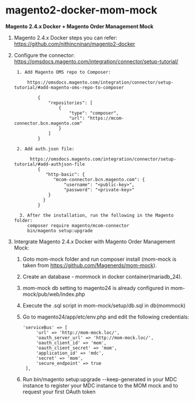 # magento2-docker-mom-mock
**Magento 2.4.x Docker + Magento Order Management Mock**

1. Magento 2.4.x Docker steps you can refer: https://github.com/nithincninan/magento2-docker

2. Configure the connector: https://omsdocs.magento.com/integration/connector/setup-tutorial/

        
        1. Add Magento OMS repo to Composer:

            https://omsdocs.magento.com/integration/connector/setup-tutorial/#add-magento-oms-repo-to-composer

                {
                    "repositories": [
                        {
                            "type": "composer",
                            "url": "https://mcom-connector.bcn.magento.com"
                        }
                    ]
                }
            
        2. Add auth.json file: 

             https://omsdocs.magento.com/integration/connector/setup-tutorial/#add-authjson-file
                {
                   "http-basic": {
                      "mcom-connector.bcn.magento.com": {
                          "username": "<public-key>",
                          "password": "<private-key>"
                    }
                  }
                }
           
         3. After the installation, run the following in the Magento folder:
            composer require magento/mcom-connector
            bin/magento setup:upgrade

3. Intergrate Magento 2.4.x Docker with Magento Order Management Mock:


    1. Goto mom-mock folder and run composer install (mom-mock is taken from https://github.com/Magenerds/mom-mock).

    2. Create an database - mommock in docker container(mariadb_24).

    3. mom-mock db setting to magento24 is already configured in mom-mock/pub/web/index.php

    4. Execute the .sql script in mom-mock/setup/db.sql in db(mommock)

    5. Go to magento24/app/etc/env.php and edit the following credentials:
       
       ```
       'serviceBus' => [
            'url' => 'http://mom-mock.loc/',
            'oauth_server_url' => 'http://mom-mock.loc/',
            'oauth_client_id' => 'mom',
            'oauth_client_secret' => 'mom',
            'application_id' => 'mdc',
            'secret' => 'mom',
            'secure_endpoint' => true
        ],
       ```
       
    6. Run bin/magento setup:upgrade --keep-generated in your MDC instance to register your MDC instance to the MOM mock and to request your first OAuth token





